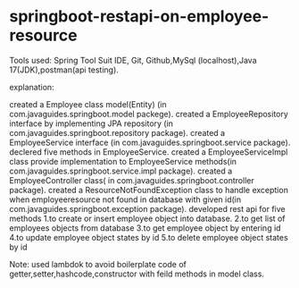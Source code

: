 # springboot-restapi-on-employee-resource

Tools used:
Spring Tool Suit IDE, Git, Github,MySql (localhost),Java 17(JDK),postman(api testing).


explanation:

created a Employee class model(Entity) (in com.javaguides.springboot.model packege).
created a EmployeeRepository interface by implementing JPA repository (in com.javaguides.springboot.repository package).
created a EmployeeService interface (in com.javaguides.springboot.service package).
declered five methods in EmployeeService.
created a EmployeeServiceImpl class provide implementation to  EmployeeService methods(in com.javaguides.springboot.service.impl package).
created a EmployeeController class( in com.javaguides.springboot.controller package).
created a ResourceNotFoundException class to handle exception when employeeresource not found in database with given id(in com.javaguides.springboot.exception package).
developed rest api for five methods
1.to create or insert employee object into database.
2.to get list of employees objects from database
3.to get employee object by entering id
4.to update employee object states by id
5.to delete employee object states by id

Note: used lambdok to avoid boilerplate code of getter,setter,hashcode,constructor with feild methods in model class.


